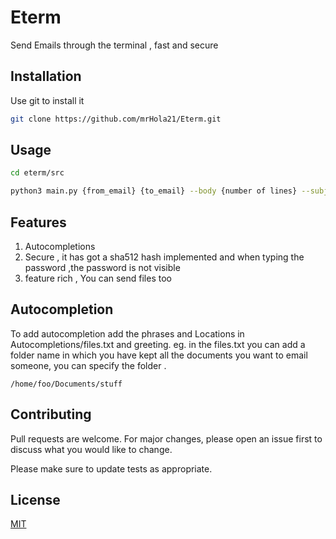 # Eterm

Send Emails through the terminal , fast and secure

## Installation

Use git to install it

```bash
git clone https://github.com/mrHola21/Eterm.git
```

## Usage

```bash
cd eterm/src
```

```bash
python3 main.py {from_email} {to_email} --body {number of lines} --subject --file {number of files}
```

## Features

1) Autocompletions
2) Secure , it has got a sha512 hash implemented and when typing the password ,the password is not visible
3) feature rich , You can send files too

## Autocompletion

To add autocompletion add the phrases and Locations in Autocompletions/files.txt and greeting. eg. in the files.txt you
can add a folder name in which you have kept all the documents you want to email someone, you can specify the folder .

```text
/home/foo/Documents/stuff
```

## Contributing

Pull requests are welcome. For major changes, please open an issue first to discuss what you would like to change.

Please make sure to update tests as appropriate.

## License

[MIT](https://choosealicense.com/licenses/mit/)
